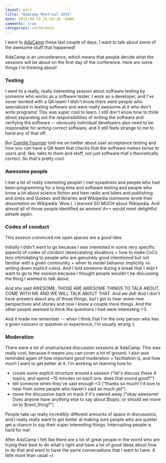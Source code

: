 ```yaml
---
layout: post
title: "AdaCamp Montreal 2015"
date: 2015-04-15 21:34:16 -0400
comments: true
categories: conference
---
```


I went to [AdaCamp](https://adacamp.org/) these last couple of days. I
want to talk about some of the awesome stuff that happened!

AdaCamp is an unconference, which means that people decide what the
sessions will be about on the first day of the conference. Here are some
things I'm thinking about!

### Testing

I went to a really, really interesting session about software testing by
someone who works as a software tester. I work as a developer, and I've
never worked with a QA team! I didn't know there were people who
specialized in testing software and were really awesome at it who don't
write programs! This was super cool to learn. I still don't know how to
think about separating out the responsibilities of writing the software
and verifying the software -- obviously individual developers also need
to be responsible for writing correct software, and it still feels
strange to me to hand any of that off.

But [Camille Fournier](https://twitter.com/skamille) told me on twitter
about user acceptance testing and how you can have a QA team that checks
that the software *makes sense to users* and, like, talks to them and
stuff, not just software that's theoretically correct. So that's pretty
cool.

### Awesome people

I met a lot of really interesting people! I met sysadmins and people who
had been programming for a long time and software testing and people who
know a lot about science fiction and ham radio and bikes and publishing
and zines and Quebec and libraries and Wikipedia (someone wrote their
*dissertation* on Wikipedia. Wow.). I learned SO MUCH about Wikipedia.
And almost all of those people identified as women! A++ would meet
delightful people again.

### Codes of conduct

This session convinced me open spaces are a good idea.

Initially I didn't want to go because I was interested in some very
specific aspects of codes of conduct (deescalating situations + how to
make CoCs less intimidating to people who are genuinely good intentioned
but not familiar with a given community + when to model behavior
implicitly vs writing down explicit rules). And I told someone during a
break that I didn't want to go to the session because I thought people
wouldn't be discussing the thing I wanted to talk about.

And she said AWESOME. THOSE ARE AWESOME THINGS TO TALK ABOUT. COME WITH
ME AND WE WILL TALK ABOUT THAT. And we did! And I don't have answers
about any of those things, but I got to hear some new perspectives and
stories and now I know a couple more things. And the other people seemed
to think the questions I had were interesting &lt;3.

And it made me remember -- when I think that I'm the only person who has
a given concern or question or experience, I'm usually wrong :)

### Moderation

There were a lot of unstructured discussion sessions at AdaCamp. This
was really cool, because it means you can cover a lot of ground. I also
was reminded again of how important good moderation + facilitation is,
and how much I want to get better at it. I'm working on learning how to:

- create some explicit structure around a session ("let's discuss these
  4 topics, and spend ~15 minutes on each one. does that sound good?")
- tell someone when they've said enough <3 ("thanks so much! I'd love to
  hear from some people who haven't said as much yet")
- move the discussion back on track if it's veered away ("okay awesome!
  Does anyone have anything else to say about $topic, or should we move
  on to $next_thing?")

People take up really incredibly different amounts of space in
discussions, and I really really want to get better at making sure
people who are quieter get a chance to say their super interesting
things. Interrupting people is hard for me!

After AdaCamp I felt like there are a lot of great people in the world
who are trying their best to do what's right and have a lot of good
ideas about how to do that and want to have the same conversations that
I want to have. A little more than usual =)
